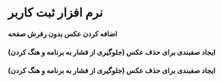 <h1>
  نرم افزار ثبت کاربر
</h1>

<h3>
  اضافه کردن عکس بدون رفرش صفحه
</h3>

<h3>
  ایجاد صفبندی برای حذف عکس (جلوگیری از فشار به برنامه و هنگ کردن)
</h3>

<h3>
  ایجاد صفبندی برای حذف عکس (جلوگیری از فشار به برنامه و هنگ کردن)
</h3>
